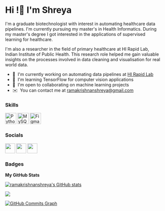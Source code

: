 Hi !👋 I'm Shreya 
===========================================================================================================================================

I'm a graduate biotechnologist with interest in automating healthcare data pipelines. I'm currently pursuing my master's in Health Informatics. During my master's degree I got interested in the applications of supervised learning for healthcare. 

I'm also a researcher in the field of primary healthcare at HI Rapid Lab, Indian Institute of Public Health. This research role helped me gain valuable insights on the processes involved in data cleaning and visualisation for real world data.  

* 🚀  I'm currently working on automating data pipelines at [HI Rapid Lab]([https://hirapidlab.com/])
* 🧠  I'm learning TensorFlow for computer vision applications
* 🤝  I'm open to collaborating on machine learning projects
* ✉️  You can contact me at [ramakrishnanshreya@gmail.com](mailto:ramakrishnanshreya@gmail.com)

### Skills


<p align="left">
<a href="https://www.python.org/" target="_blank" rel="noreferrer"><img src="https://raw.githubusercontent.com/danielcranney/readme-generator/main/public/icons/skills/python-colored.svg" width="36" height="36" alt="Python" /></a>
<a href="https://www.mysql.com/" target="_blank" rel="noreferrer"><img src="https://raw.githubusercontent.com/danielcranney/readme-generator/main/public/icons/skills/mysql-colored.svg" width="36" height="36" alt="MySQL" /></a>
<a href="https://www.figma.com/" target="_blank" rel="noreferrer"><img src="https://raw.githubusercontent.com/danielcranney/readme-generator/main/public/icons/skills/figma-colored.svg" width="36" height="36" alt="Figma" /></a>
</p>


### Socials

<p align="left"> <a href="https://discord.com/users/Moonchild_09" target="_blank" rel="noreferrer"><img src="https://raw.githubusercontent.com/danielcranney/readme-generator/main/public/icons/socials/discord.svg" width="32" height="32" /></a> <a href="https://www.github.com/ramakrishnanshreya" target="_blank" rel="noreferrer"><img src="https://raw.githubusercontent.com/danielcranney/readme-generator/main/public/icons/socials/github.svg" width="32" height="32" /></a> <a href="https://www.linkedin.com/in/shreya-ramakrishnan-5bb172253/" target="_blank" rel="noreferrer"><img src="https://raw.githubusercontent.com/danielcranney/readme-generator/main/public/icons/socials/linkedin.svg" width="32" height="32" /></a></p>

### Badges

<b>My GitHub Stats</b>

<a href="http://www.github.com/ramakrishnanshreya"><img src="https://github-readme-stats.vercel.app/api?username=ramakrishnanshreya&show_icons=true&hide=&count_private=true&title_color=0891b2&text_color=ffffff&icon_color=0891b2&bg_color=1c1917&hide_border=true&show_icons=true" alt="ramakrishnanshreya's GitHub stats" /></a>

<a href="http://www.github.com/ramakrishnanshreya"><img src="https://github-readme-streak-stats.herokuapp.com/?user=ramakrishnanshreya&stroke=ffffff&background=1c1917&ring=0891b2&fire=0891b2&currStreakNum=ffffff&currStreakLabel=0891b2&sideNums=ffffff&sideLabels=ffffff&dates=ffffff&hide_border=true" /></a>

<a href="http://www.github.com/ramakrishnanshreya"><img src="https://github-readme-activity-graph.cyclic.app/graph?username=ramakrishnanshreya&bg_color=1c1917&color=ffffff&line=0891b2&point=ffffff&area_color=1c1917&area=true&hide_border=true&custom_title=GitHub%20Commits%20Graph" alt="GitHub Commits Graph" /></a>
